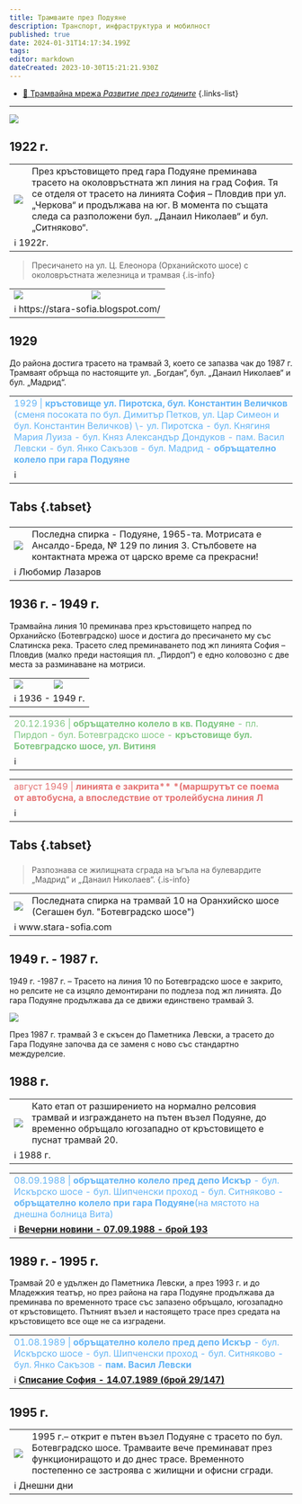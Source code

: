 ```yaml
---
title: Трамваите през Подуяне
description: Транспорт, инфраструктура и мобилност
published: true
date: 2024-01-31T14:17:34.199Z
tags: 
editor: markdown
dateCreated: 2023-10-30T15:21:21.930Z
---
```


- [:train: Трамвайна мрежа *Развитие през годините*](/infrastructure/tram-network)
{.links-list}
---

<img src="http://46.10.181.183:1518/trinmo/planning-and-strategies/2-tram-poduiane/botevgradsko.jpg">


## 1922 г.

<div class="table-responsive"><table style="width:100%"><tr>
<td><img src="http://46.10.181.183:1518/trinmo/planning-and-strategies/2-tram-poduiane/poduiane-1922-bez-linii.jpg"></td>
<td>През кръстовището пред гара Подуяне преминава трасето на околовръстната жп линия на град София. Тя се отделя от трасето на линията София – Пловдив при ул. „Черкова“ и продължава на юг. В момента по същата следа са разположени бул. „Данаил Николаев“ и бул. „Ситняково“.</tr>
  <td colspan=2 >ℹ️ <a href=""><b></b></a>1922г. </td></table></div>
  
  
> Пресичането на ул. Ц. Елеонора (Орханийското шосе) с околовръстната железница и трамвая
{.is-info}


<div class="table-responsive"><table style="width:100%"><tr>
<td><img src="http://46.10.181.183:1518/trinmo/planning-and-strategies/2-tram-poduiane/img817.jpg"></td>
<td><img src="http://46.10.181.183:1518/trinmo/planning-and-strategies/2-tram-poduiane/Poduene%201937.jpg"></td></tr>
  <td colspan=2 >ℹ️ https://stara-sofia.blogspot.com/</td></table></div>

  


## 1929
До района достига трасето на трамвай 3, което се запазва чак до 1987 г. Трамваят обръща по настоящите ул. „Богдан“, бул. „Данаил Николаев“ и бул. „Мадрид“.


<table style="width:100%"><tr><td><span style="color:#64B5F6">1929 | <b>кръстовище ул. Пиротска, бул. Константин Величков</b> (сменя посоката по бул. Димитър Петков, ул. Цар Симеон и бул. Константин Величков) \- ул. Пиротска - бул. Княгиня Мария Луиза - бул. Княз Александър Дондуков - пам. Васил Левски - бул. Янко Сакъзов - бул. Мадрид - <b>обръщателно колело при гара Подуяне</b></span></td></tr><tr><td>ℹ️ <b><a href=""></a></b></td></tr></table>



## Tabs {.tabset}

### 

<div class="table-responsive"><table style="width:100%"><tr>
<td><img src="https://lh3.google.com/u/0/d/1vDcw5OghleeNKvrqt-WTFcNWGGRvgaUj"></td>
<td>Последна спирка - Подуяне, 1965-та. Mотрисата е Ансалдо-Бреда, № 129 по линия 3.
Стълбовете на контактната мрежа от царско време са прекрасни!
</td></tr>
  <td colspan=2 >ℹ️ Любомир Лазаров</td></table></div>
  
  
 
## 1936 г. - 1949 г.
Трамвайна линия 10 преминава през кръстовището напред по Орханийско (Ботевградско) шосе и достига до пресичането му със Слатинска река. Трасето след преминаването под жп линията София – Пловдив (малко преди настоящия пл. „Пирдоп“) е едно коловозно с две места за разминаване на мотриси.

<div class="table-responsive"><table style="width:100%"><tr>
<td><img src="http://46.10.181.183:1518/trinmo/planning-and-strategies/2-tram-poduiane/poduiane-3-10.jpg"></td>
<td><img src="http://46.10.181.183:1518/trinmo/planning-and-strategies/2-tram-poduiane/botevgradsko-tm10.jpg">
</tr>
  <td colspan=2 >ℹ️ <a href=""><b></b></a>1936 - 1949 г. </td></table></div>


<table style="width:100%"><tr><td><span style="color:#81C784">20.12.1936 |<b> обръщателно колело в кв. Подуяне</b> - пл. Пирдоп - бул. Ботевградско шосе - <b> кръстовище бул. Ботевградско шосе, ул. Витиня</b></span></td></tr><tr><td>ℹ️ <b><a href=""></a></b></td></tr></table>

<table style="width:100%"><tr><td><span style="color:#E57373">август 1949 |<b> линията е закрита** *(маршрутът се поема от автобусна, а впоследствие от тролейбусна линия Л</b></span></td></tr><tr><td>ℹ️ <b><a href=""></a></b></td></tr></table>

## Tabs {.tabset}

### 
> Разпознава се жилищната сграда на ъгъла на булевардите „Мадрид“ и „Данаил Николаев“.
{.is-info}


<div class="table-responsive"><table style="width:100%"><tr>
<td><img src="http://46.10.181.183:1518/trinmo/planning-and-strategies/2-tram-poduiane/Scan1810.jpg"></td>
<td>Последната спирка на трамвай 10 на Оранхийско шосе
(Сегашен бул. "Ботевградско шосе")
</td></tr>
  <td colspan=2 >ℹ️ www.stara-sofia.com</td></table></div>
  
  
## 1949 г. - 1987 г.


1949 г. -1987 г. – Трасето на линия 10 по Ботевградско шосе е закрито, но релсите не са изцяло демонтирани по подлеза под жп линията. До гара Подуяне продължава да се движи единствено трамвай 3. 


<img src="https://lh3.google.com/u/0/d/1hloXbCfa8zXcNUIQd3wTSeagwf5H2Wi_">


През 1987 г. трамвай 3 е скъсен до Паметника Левски, а трасето до Гара Подуяне започва да се заменя с ново със стандартно междурелсие.


## 1988 г.

<div class="table-responsive"><table style="width:100%"><tr>
<td><img src="http://46.10.181.183:1518/trinmo/planning-and-strategies/2-tram-poduiane/poduiane-1993.jpg"></td>
<td>Като етап от разширението на нормално релсовия трамвай и изграждането на пътен възел Подуяне, до временно обръщало югозападно от кръстовището е пуснат трамвай 20.</tr>
  <td colspan=2 >ℹ️ <a href=""><b></b></a>1988 г. </td></table></div>
  
  
<table style="width:100%"><tr><td><span style="color:#64B5F6">08.09.1988 |<b> обръщателно колело пред депо Искър</b> - бул. Искърско шосе - бул. Шипченски проход - бул. Ситняково -<b> обръщателно колело при гара Подуяне</b>(на мястото на днешна болница Вита)</span></td></tr><tr><td>ℹ️ <b><a href="http://trinmo.org/bg/literature/newspaper-articles/vecherni-novini/1988#h-07091988-%D0%B1%D1%80%D0%BE%D0%B9-193-%D0%BF%D1%80%D0%BE%D0%BC%D0%B5%D0%BD%D0%B8-%D0%B2-%D1%82%D1%80%D0%B0%D0%BD%D1%81%D0%BF%D0%BE%D1%80%D1%82%D0%B0">Вечерни новини - 07.09.1988 - брой 193</a></b></td></tr></table>

## 1989 г. - 1995 г.

Трамвай 20 е удължен до Паметника Левски, а през 1993 г. и до Младежкия театър, но през района на гара Подуяне продължава да преминава по временното трасе със запазено обръщало, югозападно от кръстовището. Пътният възел и настоящето трасе през средата на кръстовището все още не са изградени.

<table style="width:100%"><tr><td><span style="color:#64B5F6">01.08.1989 |<b> обръщателно колело пред депо Искър</b> - бул. Искърско шосе - бул. Шипченски проход - бул. Ситняково - бул. Янко Сакъзов -<b> пам. Васил Левски</b></span></td></tr><tr><td>ℹ️ <b><a href="http://trinmo.org/bg/literature/vecherni-novini-1989#h-14071989-%D0%B1%D1%80%D0%BE%D0%B9-29147-%D1%82%D1%80%D0%B0%D0%BC%D0%B2%D0%B0%D0%B9-no20-%D0%BF%D1%80%D0%B8%D0%B1%D0%BB%D0%B8%D0%B6%D0%B0%D0%B2%D0%B0-%D1%86%D0%B5%D0%BD%D1%82%D1%8A%D1%80%D0%B0">Списание София - 14.07.1989 (брой 29/147)</a></b></td></tr></table>


## 1995 г.
<div class="table-responsive"><table style="width:100%"><tr>
<td><img src="http://46.10.181.183:1518/trinmo/planning-and-strategies/2-tram-poduiane/poduiane-sega.jpg"></td>
<td>1995 г.– открит е пътен възел Подуяне с трасето по бул. Ботевградско шосе. Трамваите вече преминават през функциониращото и до днес трасе. Временното постепенно се застроява с жилищни и офисни сгради.</tr>
  <td colspan=2 >ℹ️ <a href=""><b></b></a>Днешни дни</td></table></div>
  
  


